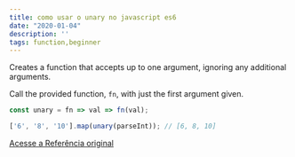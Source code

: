 ```yaml
---
title: como usar o unary no javascript es6
date: "2020-01-04"
description: ''
tags: function,beginner
---
```


Creates a function that accepts up to one argument, ignoring any additional arguments.

Call the provided function, `fn`, with just the first argument given.

```js
const unary = fn => val => fn(val);
```

```js
['6', '8', '10'].map(unary(parseInt)); // [6, 8, 10]
```

[Acesse a Referência original](http://github.com/30-seconds/)

